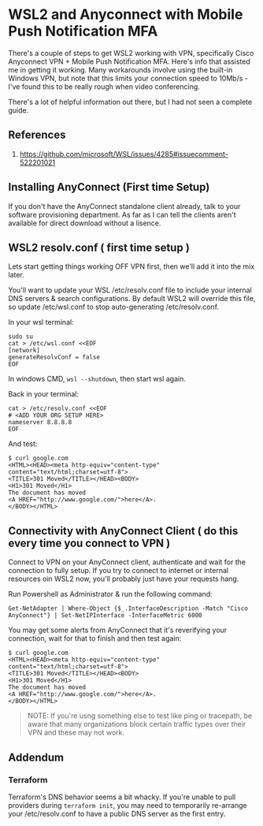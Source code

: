 # WSL2 and Anyconnect with Mobile Push Notification MFA
There's a couple of steps to get WSL2 working with VPN, specifically Cisco Anyconnect VPN + Mobile Push Notification MFA. Here's info that assisted me in getting it working. Many workarounds involve using the built-in Windows VPN, but note that this limits your connection speed to 10Mb/s - I've found this to be really rough when video conferencing.

There's a lot of helpful information out there, but I had not seen a complete guide.


## References
1. https://github.com/microsoft/WSL/issues/4285#issuecomment-522201021

## Installing AnyConnect (First time Setup)
If you don't have the AnyConnect standalone client already, talk to your software provisioning department. As far as I can tell the clients aren't available for direct download without a lisence.

## WSL2 resolv.conf ( first time setup )
Lets start getting things working OFF VPN first, then we'll add it into the mix later.

You'll want to update your WSL /etc/resolv.conf file to include your internal DNS servers & search configurations. By default WSL2 will override this file, so update /etc/wsl.conf to stop auto-generating /etc/resolv.conf.


In your wsl terminal:
```git@gitlab.com:tmobile/conducktor/self-service/duck-development.git
sudo su
cat > /etc/wsl.conf <<EOF
[network]
generateResolvConf = false
EOF
```


In windows CMD, `wsl --shutdown`, then start wsl again.


Back in your terminal:
```
cat > /etc/resolv.conf <<EOF
# <ADD YOUR ORG SETUP HERE>
nameserver 8.8.8.8
EOF
```

And test:
```
$ curl google.com
<HTML><HEAD><meta http-equiv="content-type" content="text/html;charset=utf-8">
<TITLE>301 Moved</TITLE></HEAD><BODY>
<H1>301 Moved</H1>
The document has moved
<A HREF="http://www.google.com/">here</A>.
</BODY></HTML>
```

## Connectivity with AnyConnect Client ( do this every time you connect to VPN )


Connect to VPN on your AnyConnect client, authenticate and wait for the connection to fully setup. If you try to connect to internet or internal resources oin WSL2 now, you'll probably just have your requests hang.

Run Powershell as Administrator & run the following command:
```
Get-NetAdapter | Where-Object {$_.InterfaceDescription -Match "Cisco AnyConnect"} | Set-NetIPInterface -InterfaceMetric 6000
```

You may get some alerts from AnyConnect that it's reverifying your connection, wait for that to finish and then test again:
```
$ curl google.com
<HTML><HEAD><meta http-equiv="content-type" content="text/html;charset=utf-8">
<TITLE>301 Moved</TITLE></HEAD><BODY>
<H1>301 Moved</H1>
The document has moved
<A HREF="http://www.google.com/">here</A>.
</BODY></HTML>
```

> NOTE: If you're usng something else to test like ping or tracepath, be aware that many organizations block certain traffic types over their VPN and these may not work.


## Addendum

### Terraform
Terraform's DNS behavior seems a bit whacky. If you're unable to pull providers during `terraform init`, you may need to temporarily re-arrange your /etc/resolv.conf to have a public DNS server as the first entry.
